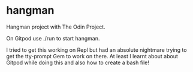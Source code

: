 # hangman
Hangman project with The Odin Project.




On Gitpod use ./run to start hangman.




I tried to get this working on Repl but had an absolute nightmare trying to get the tty-prompt Gem to work on there. 
At least I learnt about about Gitpod while doing this and also how to create a bash file!


